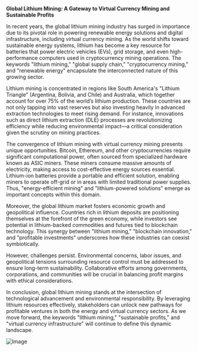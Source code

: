 **Global Lithium Mining: A Gateway to Virtual Currency Mining and Sustainable Profits**

In recent years, the global lithium mining industry has surged in importance due to its pivotal role in powering renewable energy solutions and digital infrastructure, including virtual currency mining. As the world shifts toward sustainable energy systems, lithium has become a key resource for batteries that power electric vehicles (EVs), grid storage, and even high-performance computers used in cryptocurrency mining operations. The keywords "lithium mining," "global supply chain," "cryptocurrency mining," and "renewable energy" encapsulate the interconnected nature of this growing sector.

Lithium mining is concentrated in regions like South America's "Lithium Triangle" (Argentina, Bolivia, and Chile) and Australia, which together account for over 75% of the world’s lithium production. These countries are not only tapping into vast reserves but also investing heavily in advanced extraction technologies to meet rising demand. For instance, innovations such as direct lithium extraction (DLE) processes are revolutionizing efficiency while reducing environmental impact—a critical consideration given the scrutiny on mining practices.

The convergence of lithium mining with virtual currency mining presents unique opportunities. Bitcoin, Ethereum, and other cryptocurrencies require significant computational power, often sourced from specialized hardware known as ASIC miners. These miners consume massive amounts of electricity, making access to cost-effective energy sources essential. Lithium-ion batteries provide a portable and efficient solution, enabling miners to operate off-grid or in areas with limited traditional power supplies. Thus, "energy-efficient mining" and "lithium-powered solutions" emerge as important concepts within this domain.

Moreover, the global lithium market fosters economic growth and geopolitical influence. Countries rich in lithium deposits are positioning themselves at the forefront of the green economy, while investors see potential in lithium-backed commodities and futures tied to blockchain technology. This synergy between "lithium mining," "blockchain innovation," and "profitable investments" underscores how these industries can coexist symbiotically.

However, challenges persist. Environmental concerns, labor issues, and geopolitical tensions surrounding resource control must be addressed to ensure long-term sustainability. Collaborative efforts among governments, corporations, and communities will be crucial in balancing profit margins with ethical considerations.

In conclusion, global lithium mining stands at the intersection of technological advancement and environmental responsibility. By leveraging lithium resources effectively, stakeholders can unlock new pathways for profitable ventures in both the energy and virtual currency sectors. As we move forward, the keywords "lithium mining," "sustainable profits," and "virtual currency infrastructure" will continue to define this dynamic landscape.

![Image](https://github.com/user-attachments/assets/31692037-0104-4703-abd1-696b6a7dd41b)